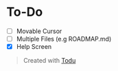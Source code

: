 <!--
This file was created using Todu.
https://github.com/simplifylabs/todu

IMPORTANT: Do not edit this file manually!
-->

# To-Do

- [ ] Movable Cursor
- [ ] Multiple Files (e.g ROADMAP.md)
- [x] Help Screen

> Created with [Todu](https://github.com/simplifylabs/todu)
